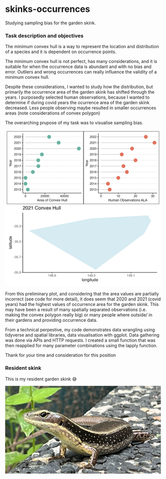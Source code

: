# skinks-occurrences
Studying sampling bias for the garden skink.

### Task description and objectives
The minimum convex hull is a way to represent the location and distribution of a species and it is dependent on occurrence points. 

The minimum convex hull is not perfect, has many considerations, and it is suitable for when the occurrence data is abundant and with no bias and error. Outliers and wrong occurrences can really influence the validity of a minimum convex hull. 

Despite these considerations, I wanted to study how the distribution, but primarily the occurrence area of the garden skink has shifted through the years. I purposedly selected human observations, because I wanted to determine if during covid years the ocurrence area of the garden skink decreased. Less people observing maybe resulted in smaller occurrences areas (note considerations of convex polygon)

The overarching prupose of my task was to visualise sampling bias. 

![figure1](outputs/convex_hull_garden_skink_through_years_new.png)

From this preliminary plot, and considering that the area values are partially incorrect (see code for more detail), it does seem that 2020 and 2021 (covid years) had the highest values of occurrence area for the garden skink. This may have been a result of many spatially separated observations (i.e. making the convex polygon really big) or many people where outside/ in their gardens and providing occurrence data.

From a technical perpestive, my code demonstrates data wrangling using tidyverse and spatial libraries, data visualisation with ggplot. Data gathering was done via APIs and HTTP requests. I created a small function that was then reapplied for many parameter combinations using the lapply function. 

Thank for your time and consideration for this position


### Resident skink

This is my resident garden skink 😅

![figure2](outputs/residen_skink.png)



